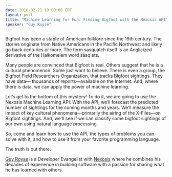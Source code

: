 ```yaml
---
date: 2018-02-21 19:00:00 EDT
layout: post
title: "Machine Learning for Fun: Finding Bigfoot with the Nexosis API"
speaker: "Guy Royse"
---
```


Bigfoot has been a staple of American folklore since the 19th century. The stories originate from Native Americans in the Pacific Northwest and likely go back centuries or more. The term sasquatch itself is an Anglicized derivative of the Halkomelem word sásq'ets.

Many people are convinced that Bigfoot is real. Others suggest that he is a cultural phenomenon. Some just want to believe. There is even a group, the Bigfoot Field Researchers Organization, that tracks Bigfoot sightings. They have data— thousands of reports—available on the Internet. And, where there is data, we can apply the power of machine learning.

Let’s get to the bottom of this mystery! To do it, we are going to use the Nexosis Machine Learning API. With the API, we’ll forecast the predicted number of sightings for the coming months and years. We’ll measure the impact of key cultural phenomena—primarily the airing of the X-Files—on Bigfoot sightings. And, we'll see if we can classify some bigfoot sightings of our own using natural language processing.

So, come and learn how to use the API, the types of problems you can solve with it, and how to use it from your favorite programming language.

The truth is out there.

[Guy Royse](http://guyroyse.com) is a Developer Evangelist with [Nexosis](https://nexosis.com) where he combines his decades of experience in building software with a passion for sharing what he has learned with others.
